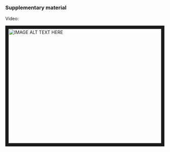### Supplementary material
Video:

<a href="http://www.youtube.com/watch?feature=XXXXXXXXXXX
" target="_blank"><img src="------------------" 
alt="IMAGE ALT TEXT HERE" width="480" height="360" border="10" /></a>
